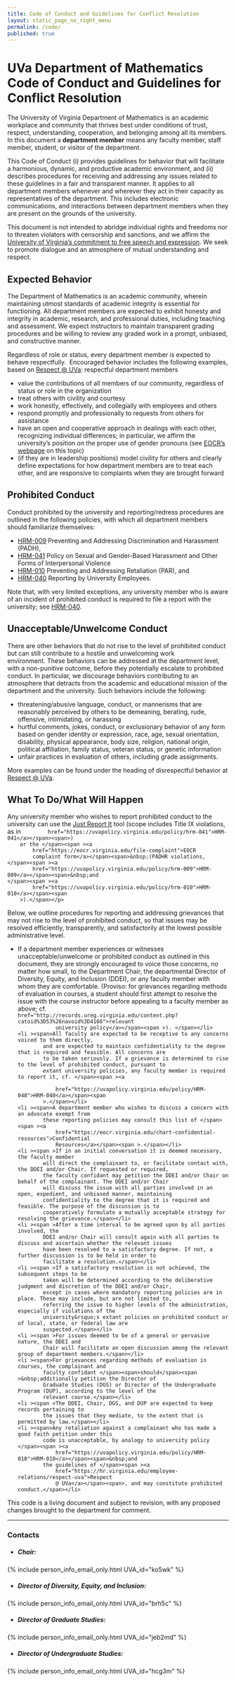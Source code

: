 ```yaml
---
title: Code of Conduct and Guidelines for Conflict Resolution
layout: static_page_no_right_menu
permalink: /code/
published: true
---
```


# UVa Department of Mathematics Code of Conduct and Guidelines for Conflict Resolution

<p ><span ></span></p>
<p ><span>The University of Virginia Department of Mathematics is an academic workplace and community that
        thrives best under conditions of trust, respect, understanding, cooperation, and belonging among all its
        members. In this document a </span><b>department member</b><span >&nbsp;means any
        faculty member, staff member, student, or visitor of the department.</span></p>
<p ><span ></span></p>
<p ><span >This Code of Conduct (i) provides guidelines for behavior that will facilitate a
        harmonious, dynamic, and productive academic environment, and (ii) describes procedures for receiving and
        addressing any issues related to these guidelines in a fair and transparent manner. It applies to all department
        members whenever and wherever they act in their capacity as representatives of the department. This includes
        electronic communications, and interactions between department members when they are present on the grounds of
        the university.</span></p>
<p ><span ></span></p>
<p ><span>This document is not intended to abridge individual rights and freedoms nor to threaten violators
        with censorship and sanctions, and we affirm the </span><span ><a 
            href="https://freespeech.virginia.edu/statement-free-expression-and-free-inquiry">University
            of Virginia&rsquo;s commitment to free speech and expression</a></span><span>. We seek to promote dialogue
        and an atmosphere of mutual understanding and respect.</span></p>
<p ><span ></span></p>

## Expected Behavior

<p ><span>The Department of Mathematics is an academic community, wherein maintaining utmost s</span><span
        >tandards of academic integrity is essential for functioning. All department members are expected to
    </span><span >exhibit honesty and integrity in academic, research, and professional duties</span><span
        >, including teaching and assessment. We expect instructors to maintain transparent grading
        procedures and be willing to review any graded work in a prompt, unbiased, and constructive </span><span
        >manner</span><span >.</span></p>
<p ><span ></span></p>
<p ><span>Regardless of role or status, every department member is expected to behave
    </span><span>respectfully.</span><span>&nbsp; </span><span
        >E</span><span >ncouraged b</span><span >ehavior</span><span
        >&nbsp;includes the following examples, based on </span><span ><a 
            href="https://hr.virginia.edu/employee-relations/respect-uva">Respect
            @ UVa</a></span><span >: respectful department</span><span >&nbsp;members</span></p>
<ul >
    <li ><span >value the contributions of all members of our community,
            regardless of status or role in the organization</span></li>
    <li ><span >treat others with civility and courtesy</span></li>
    <li ><span >work honestly, effectively, and collegially with employees and
            others</span></li>
    <li ><span >respond promptly and professionally to requests from others for
            assistance</span></li>
    <li ><span >have an open and cooperative approach in dealings with each other,
            recognizing individual differences; in particular, we affirm the university&rsquo;s position on the proper
            use of gender pronouns (see </span><span ><a 
                href="https://eocr.virginia.edu/pronouns">EOCR&rsquo;s
                webpage</a></span><span >&nbsp;on this topic)</span></li>
    <li ><span >(if they are in leadership positions) model civility for others and
            clearly define expectations for how department members are to treat each other, and are responsive to
            complaints when they are brought </span><span >forward</span></li>
</ul>

## Prohibited Conduct

<p ><span >Conduct prohibited by the university and reporting/redress procedures are outlined in the
        following policies, with which all department members should familiarize themselves: </span></p>
<ul >
    <li ><span ><a 
                href="https://uvapolicy.virginia.edu/policy/hrm-009">HRM-009</a></span><span
            >&nbsp;Preventing and Addressing Discrimination and Harassment (PADH), </span></li>
    <li ><span ><a 
                href="https://uvapolicy.virginia.edu/policy/hrm-041">HRM-041</a></span><span
            >&nbsp;Policy on Sexual and Gender-Based Harassment and Other Forms of Interpersonal Violence
        </span></li>
    <li ><span ><a 
                href="https://uvapolicy.virginia.edu/policy/hrm-010">HRM-010</a></span><span
            >&nbsp;Preventing and Addressing Retaliation (PAR), and </span></li>
    <li ><span ><a 
                href="https://uvapolicy.virginia.edu/policy/HRM-040">HRM-040</a></span><span>&nbsp;Reporting
            by University Employees.</span></li>
</ul>
<p ><span ></span></p>
<p ><span >Note that, with very limited exceptions, any university member who is aware of an
        incident of prohibited conduct is required to file a report with</span><span >&nbsp;the
        university</span><span >; see </span><span ><a 
            href="https://uvapolicy.virginia.edu/policy/HRM-040">HRM-040</a></span><span
        >.</span></p>
<p ><span ></span></p>

## Unacceptable/Unwelcome Conduct

<p ><span>There are o</span><span>ther </span><span>behaviors that do not rise to the level of prohibited
        conduct but can still contribute to a hostile and unwelcoming work environment.</span><span>&nbsp;These
        behaviors can be addressed at the department level, with a n</span><span >on-punitive outcome, before
        they potentially escalate to prohibited conduct. In particular, we discourage behaviors contributing to an
        atmosphere that detracts from the academic and educational mission of the department and the university. Such
        behaviors include the </span><span >following: </span></p>
<p ><span ></span></p>
<ul >
    <li ><span >t</span><span >hreatening/abusive language, conduct, or
            mannerisms that are reasonably perceived by others to be demeaning, berating, rude, offensive, intimidating,
            or harassing</span></li>
    <li ><span >h</span><span >urtful comments, jokes, conduct, or
            exclusionary behavior of any form based on gender identity or expression, race, age, sexual orientation,
            disability, physical appearance, body size, religion, national origin, political affiliation, family status,
            veteran status, or genetic information</span></li>
    <li ><span >unfair practices in evaluation</span><span >&nbsp;of
            others, including grade assignments.</span></li>
</ul>
<p ><span >More</span><span >&nbsp;examples can be found under the heading of
        disrespectful behavior at </span><span ><a 
            href="https://hr.virginia.edu/employee-relations/respect-uva">Respect
            @ UVa</a></span><span >.</span></p>
<p ><span ></span></p>

## What To Do/What Will Happen

<p ><span>Any university member who wishes to report prohibited conduct to the university can use the
    </span><span ><a 
            href="https://justreportit.virginia.edu">Just
            Report It</a></span><span>&nbsp;tool (scope includes Title IX violations, as in </span><span ><a
            
            href="https://uvapolicy.virginia.edu/policy/hrm-041">HRM-041</a></span><span>)
        or the </span><span ><a 
            href="https://eocr.virginia.edu/file-complaint">EOCR
            complaint form</a></span><span>&nbsp;(PADHR violations, </span><span ><a 
            href="https://uvapolicy.virginia.edu/policy/hrm-009">HRM-009</a></span><span>&nbsp;and
    </span><span ><a 
            href="https://uvapolicy.virginia.edu/policy/hrm-010">HRM-010</a></span><span
        >).</span></p>
<p ><span ></span></p>
<p ><span >Below, we outline procedures for reporting and addressing grievances that may not rise to
        the level of prohibited conduct, so that issues may be resolved efficiently, transparently, and satisfactorily
        at the lowest possible administrative level.</span></p>
<p ><span ></span></p>
<ul >
    <li ><span>If a department member experiences or witnesses unacceptable/unwelcome or
            prohibited conduct as outlined in this document, they are strongly encouraged to voice those concerns, no
            matter how small, to </span><span>the Department Chair, the departmental Director of Diversity, Equity, and
            Inclusion (DDEI), or any faculty member with whom they are comfortable</span><span>. (Proviso: for
            grievances regarding methods of evaluation in courses, a student should first attempt to resolve the issue
            with the course instructor before appealing to a faculty member as above; cf. </span><span ><a
                
                href="http://records.ureg.virginia.edu/content.php?catoid%3D53%26navoid%3D4166">relevant
                university policy</a></span><span >). </span></li>
    <li ><span>All faculty are expected to be receptive to any concerns voiced to them directly,
            and are expected to maintain confidentiality to the degree that is required and feasible. All concerns are
            to be taken seriously. If a grievance is determined to rise to the level of prohibited conduct, pursuant to
            extant university policies, any faculty member is required to report it, cf. </span><span ><a
                
                href="https://uvapolicy.virginia.edu/policy/HRM-040">HRM-040</a></span><span
            >.</span></li>
    <li ><span>A department member who wishes to discuss a concern with an advocate exempt from
            these reporting policies may consult this list of </span><span ><a 
                href="https://eocr.virginia.edu/chart-confidential-resources">Confidential
                Resources</a></span><span >.</span></li>
    <li ><span >If in an initial conversation it is deemed necessary, the faculty member
            will direct the complainant to, or facilitate contact with, the DDEI and/or Chair. If requested or required,
            the faculty confidant may petition the DDEI and/or Chair on behalf of the complainant. The DDEI and/or Chair
            will discuss the issue with all parties involved in an open, expedient, and unbiased manner, maintaining
            confidentiality to the degree that it is required and feasible. The purpose of the discussion is to
            cooperatively formulate a mutually acceptable strategy for resolving the grievance.</span></li>
    <li ><span >After a time interval to be agreed upon by all parties involved, the
            DDEI and/or Chair will consult again with all parties to discuss and ascertain whether the relevant issues
            have been resolved to a satisfactory degree. If not, a further discussion is to be held in order to
            facilitate a resolution.</span></li>
    <li ><span >If a satisfactory resolution is not achieved, the subsequent steps to be
            taken will be determined according to the deliberative judgment and discretion of the DDEI and/or Chair,
            except in cases where mandatory reporting policies are in place. These may include, but are not limited to,
            referring the issue to higher levels of the administration, especially if violations of the
            university&rsquo;s extant policies on prohibited conduct or of local, state, or federal law are
            suspected.</span></li>
    <li ><span >For issues deemed to be of a general or pervasive nature, the DDEI and
            Chair will facilitate an open discussion among the relevant group of department members.</span></li>
    <li ><span>For grievances regarding methods of evaluation in courses, the complainant and
            faculty confidant </span><span>should</span><span >&nbsp;additionally petition the Director of
            Graduate Studies (DGS) or Director of the Undergraduate Program (DUP), according to the level of the
            relevant course.</span></li>
    <li ><span >The DDEI, Chair, DGS, and DUP are expected to keep records pertaining to
            the issues that they mediate, to the extent that is permitted by law.</span></li>
    <li ><span>Any retaliation against a complainant who has made a good faith petition under this
            code is unacceptable, by analogy to university policy </span><span ><a 
                href="https://uvapolicy.virginia.edu/policy/HRM-010">HRM-010</a></span><span>&nbsp;and
            the guidelines of </span><span ><a 
                href="https://hr.virginia.edu/employee-relations/respect-uva">Respect
                @ UVa</a></span><span>, and may constitute prohibited conduct.</span></li>
</ul>
<p ><span ></span></p>
<p ><span>This code is a living document and subject to revision, with any proposed changes brought to the
        department for comment.</span></p>

---

### Contacts

- ##### Chair:<br>
{% include person_info_email_only.html UVA_id="ko5wk" %}

- ##### Director of Diversity, Equity, and Inclusion:<br>
{% include person_info_email_only.html UVA_id="brh5c" %}

- ##### Director of Graduate Studies:<br>
{% include person_info_email_only.html UVA_id="jeb2md" %}

- ##### Director of Undergraduate Studies:<br>
{% include person_info_email_only.html UVA_id="hcg3m" %}